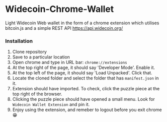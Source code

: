 # Widecoin-Chrome-Wallet
Light Widecoin Web wallet in the form of a chrome extension which utilises bitcoin.js and a simple REST API https://api.widecoin.org/


### Installation

1. Clone repository
2. Save to a particular location
3. Open chrome and type in URL bar: `chrome://extensions`
4. At the top right of the page, it should say 'Developer Mode'. Enable it.
5. At the top left of the page, it should say 'Load Unpacked'. Click that.
6. Locate the cloned folder and select the folder that has `manifest.json` in it.
7. Extension should have imported. To check, click the puzzle piece at the top right of the browser.
8. Clicking the puzzle piece should have opened a small menu. Look for `Widecoin Wallet Extension` and pin it.
9. Enjoy using the extension, and remeber to logout before you exit chrome :grin:
